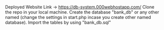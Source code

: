 Deployed Website Link -> https://db-system.000webhostapp.com/
Clone the repo in your local machine.
Create the database "bank_db" or any other named (change the settings in start.php incase you create other named database).
Import the tables by using "bank_db.sql"

